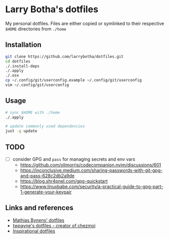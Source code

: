 # Larry Botha's dotfiles

My personal dotfiles. Files are either copied or symlinked to their respective
`$HOME` directories from `./home`

## Installation

```sh
git clone https://github.com/larrybotha/dotfiles.git
cd dotfiles
./.install-deps
./.apply
./.osx
cp ~/.config/git/userconfig.example ~/.config/git/userconfig
vim ~/.config/git/userconfig
```

## Usage

```sh
# sync $HOME with ./home
./.apply

# update commonly used dependencies
just -g update
```
## TODO

- [ ] consider GPG and `pass` for managing secrets and env vars
    - https://github.com/olimorris/codecompanion.nvim/discussions/601
    - https://inconclusive.medium.com/sharing-passwords-with-git-gpg-and-pass-628c2db2a9de
    - https://blog.shr4pnel.com/gpg-quickstart
    - https://www.linuxbabe.com/security/a-practical-guide-to-gpg-part-1-generate-your-keypair

## Links and references

- [Mathias Bynens' dotfiles](https://github.com/mathiasbynens/dotfiles)
- [twpayne's dotfiles - creator of chezmoi](https://github.com/twpayne/dotfiles)
- [Inspirational dotfiles](https://dotfiles.github.io/inspiration/)







